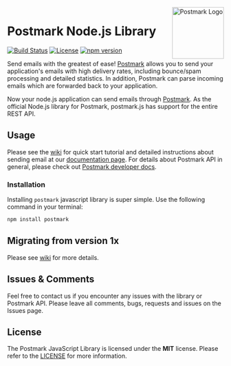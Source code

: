 <a href="https://postmarkapp.com">
    <img src="https://github.com/wildbit/postmark.js/raw/master/postmark.png" alt="Postmark Logo" title="Postmark" width="120" height="120" align="right">
</a>



# Postmark Node.js Library
[![Build Status](https://circleci.com/gh/wildbit/postmark.js.svg?style=shield)](https://circleci.com/gh/wildbit/postmark.js)
[![License](http://img.shields.io/badge/license-MIT-blue.svg?style=flat)](http://www.opensource.org/licenses/MIT)
[![npm version](https://badge.fury.io/js/postmark.svg)](https://badge.fury.io/js/postmark)

Send emails with the greatest of ease! [Postmark](http://www.postmarkapp.com) allows you to send your application's emails with high delivery rates, including bounce/spam processing and detailed statistics.
In addition, Postmark can parse incoming emails which are forwarded back to your application.

Now your node.js application can send emails through [Postmark](http://www.postmarkapp.com).
As the official Node.js library for Postmark, postmark.js has support for the entire REST API.

## Usage

Please see the [wiki](https://github.com/wildbit/postmark.js/wiki) for quick start tutorial and detailed instructions about sending email at our [documentation page](https://wildbit.github.io/postmark.js/). 
For details about Postmark API in general, please check out [Postmark developer docs](https://postmarkapp.com/developer).

### Installation

Installing `postmark` javascript library is super simple. Use the following command in your terminal:

```bash
npm install postmark
```

## Migrating from version 1x

Please see [wiki](https://github.com/wildbit/postmark.js/wiki/Migrating-from-1.x-to-2.x-version) for more details.

## Issues & Comments

Feel free to contact us if you encounter any issues with the library or Postmark API. 
Please leave all comments, bugs, requests and issues on the Issues page.

## License

The Postmark JavaScript Library is licensed under the **MIT** license. Please refer to the [LICENSE](https://github.com/wildbit/postmark.js/blob/master/LICENSE) for more information.
